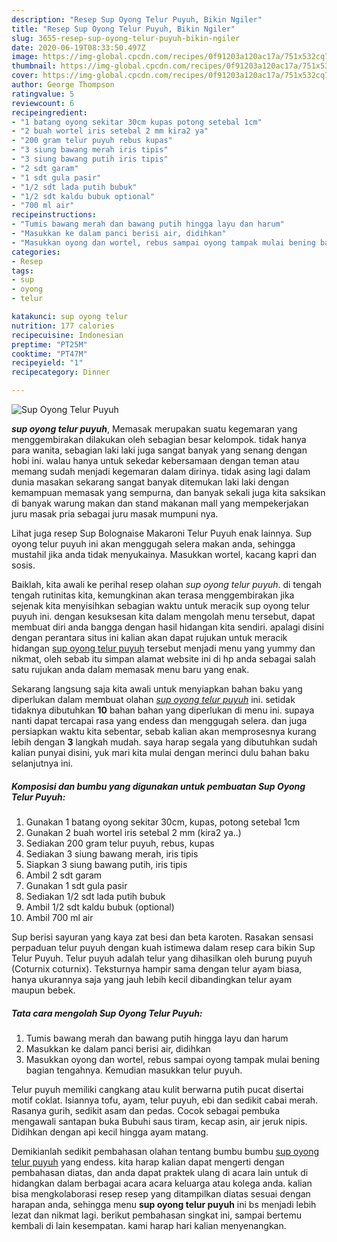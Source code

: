 ```yaml
---
description: "Resep Sup Oyong Telur Puyuh, Bikin Ngiler"
title: "Resep Sup Oyong Telur Puyuh, Bikin Ngiler"
slug: 3655-resep-sup-oyong-telur-puyuh-bikin-ngiler
date: 2020-06-19T08:33:50.497Z
image: https://img-global.cpcdn.com/recipes/0f91203a120ac17a/751x532cq70/sup-oyong-telur-puyuh-foto-resep-utama.jpg
thumbnail: https://img-global.cpcdn.com/recipes/0f91203a120ac17a/751x532cq70/sup-oyong-telur-puyuh-foto-resep-utama.jpg
cover: https://img-global.cpcdn.com/recipes/0f91203a120ac17a/751x532cq70/sup-oyong-telur-puyuh-foto-resep-utama.jpg
author: George Thompson
ratingvalue: 5
reviewcount: 6
recipeingredient:
- "1 batang oyong sekitar 30cm kupas potong setebal 1cm"
- "2 buah wortel iris setebal 2 mm kira2 ya"
- "200 gram telur puyuh rebus kupas"
- "3 siung bawang merah iris tipis"
- "3 siung bawang putih iris tipis"
- "2 sdt garam"
- "1 sdt gula pasir"
- "1/2 sdt lada putih bubuk"
- "1/2 sdt kaldu bubuk optional"
- "700 ml air"
recipeinstructions:
- "Tumis bawang merah dan bawang putih hingga layu dan harum"
- "Masukkan ke dalam panci berisi air, didihkan"
- "Masukkan oyong dan wortel, rebus sampai oyong tampak mulai bening bagian tengahnya. Kemudian masukkan telur puyuh."
categories:
- Resep
tags:
- sup
- oyong
- telur

katakunci: sup oyong telur 
nutrition: 177 calories
recipecuisine: Indonesian
preptime: "PT25M"
cooktime: "PT47M"
recipeyield: "1"
recipecategory: Dinner

---
```



![Sup Oyong Telur Puyuh](https://img-global.cpcdn.com/recipes/0f91203a120ac17a/751x532cq70/sup-oyong-telur-puyuh-foto-resep-utama.jpg)

<b><i>sup oyong telur puyuh</i></b>, Memasak merupakan suatu kegemaran yang menggembirakan dilakukan oleh sebagian besar kelompok. tidak hanya para wanita, sebagian laki laki juga sangat banyak yang senang dengan hobi ini. walau hanya untuk sekedar kebersamaan dengan teman atau memang sudah menjadi kegemaran dalam dirinya. tidak asing lagi dalam dunia masakan sekarang sangat banyak ditemukan laki laki dengan kemampuan memasak yang sempurna, dan banyak sekali juga kita saksikan di banyak warung makan dan stand makanan mall yang mempekerjakan juru masak pria sebagai juru masak mumpuni nya.

Lihat juga resep Sup Bolognaise Makaroni Telur Puyuh enak lainnya. Sup oyong telur puyuh ini akan menggugah selera makan anda, sehingga mustahil jika anda tidak menyukainya. Masukkan wortel, kacang kapri dan sosis.

Baiklah, kita awali ke perihal resep olahan <i>sup oyong telur puyuh</i>. di tengah tengah rutinitas kita, kemungkinan akan terasa menggembirakan jika sejenak kita menyisihkan sebagian waktu untuk meracik sup oyong telur puyuh ini. dengan kesuksesan kita dalam mengolah menu tersebut, dapat membuat diri anda bangga dengan hasil hidangan kita sendiri. apalagi disini dengan perantara situs ini kalian akan dapat rujukan untuk meracik hidangan <u>sup oyong telur puyuh</u> tersebut menjadi menu yang yummy dan nikmat, oleh sebab itu simpan alamat website ini di hp anda sebagai salah satu rujukan anda dalam memasak menu baru yang enak.


Sekarang langsung saja kita awali untuk menyiapkan bahan baku yang diperlukan dalam membuat olahan <u><i>sup oyong telur puyuh</i></u> ini. setidak tidaknya dibutuhkan <b>10</b> bahan bahan yang diperlukan di menu ini. supaya nanti dapat tercapai rasa yang endess dan menggugah selera. dan juga persiapkan waktu kita sebentar, sebab kalian akan memprosesnya kurang lebih dengan <b>3</b> langkah mudah. saya harap segala yang dibutuhkan sudah kalian punyai disini, yuk mari kita mulai dengan merinci dulu bahan baku selanjutnya ini.

<!--inarticleads1-->

##### Komposisi dan bumbu yang digunakan untuk pembuatan Sup Oyong Telur Puyuh:

1. Gunakan 1 batang oyong sekitar 30cm, kupas, potong setebal 1cm
1. Gunakan 2 buah wortel iris setebal 2 mm (kira2 ya..)
1. Sediakan 200 gram telur puyuh, rebus, kupas
1. Sediakan 3 siung bawang merah, iris tipis
1. Siapkan 3 siung bawang putih, iris tipis
1. Ambil 2 sdt garam
1. Gunakan 1 sdt gula pasir
1. Sediakan 1/2 sdt lada putih bubuk
1. Ambil 1/2 sdt kaldu bubuk (optional)
1. Ambil 700 ml air


Sup berisi sayuran yang kaya zat besi dan beta karoten. Rasakan sensasi perpaduan telur puyuh dengan kuah istimewa dalam resep cara bikin Sup Telur Puyuh. Telur puyuh adalah telur yang dihasilkan oleh burung puyuh (Coturnix coturnix). Teksturnya hampir sama dengan telur ayam biasa, hanya ukurannya saja yang jauh lebih kecil dibandingkan telur ayam maupun bebek. 

<!--inarticleads2-->

##### Tata cara mengolah Sup Oyong Telur Puyuh:

1. Tumis bawang merah dan bawang putih hingga layu dan harum
1. Masukkan ke dalam panci berisi air, didihkan
1. Masukkan oyong dan wortel, rebus sampai oyong tampak mulai bening bagian tengahnya. Kemudian masukkan telur puyuh.


Telur puyuh memiliki cangkang atau kulit berwarna putih pucat disertai motif coklat. Isiannya tofu, ayam, telur puyuh, ebi dan sedikit cabai merah. Rasanya gurih, sedikit asam dan pedas. Cocok sebagai pembuka mengawali santapan buka Bubuhi saus tiram, kecap asin, air jeruk nipis. Didihkan dengan api kecil hingga ayam matang. 

Demikianlah sedikit pembahasan olahan tentang bumbu bumbu <u>sup oyong telur puyuh</u> yang endess. kita harap kalian dapat mengerti dengan pembahasan diatas, dan anda dapat praktek ulang di acara lain untuk di hidangkan dalam berbagai acara acara keluarga atau kolega anda. kalian bisa mengkolaborasi resep resep yang ditampilkan diatas sesuai dengan harapan anda, sehingga menu <b>sup oyong telur puyuh</b> ini bs menjadi lebih lezat dan nikmat lagi. berikut pembahasan singkat ini, sampai bertemu kembali di lain kesempatan. kami harap hari kalian menyenangkan.
